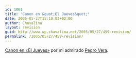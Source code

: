 ```yaml
---
id: 1061
title: 'Canon en &quot;El Jueves&quot;'
date: 2005-05-27T15:10:03+02:00
author: Chavalina
layout: revision
guid: http://www.wp.chavalina.net/2005/05/27/459-revision/
permalink: /2005/05/27/459-revision/
---
```

<a href="http://www.proyectoisla.com/mangasverdes/?p=848" target="_blank">Canon en «El Jueves»</a> por mi admirado <a href="http://www.chavalina.net/comentar.php?idpost=439" target="_blank">Pedro Vera</a>.